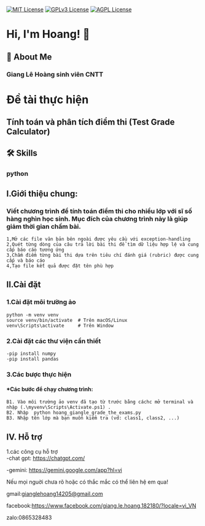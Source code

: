 [![MIT License](https://img.shields.io/badge/License-MIT-green.svg)](https://choosealicense.com/licenses/mit/)
[![GPLv3 License](https://img.shields.io/badge/License-GPL%20v3-yellow.svg)](https://opensource.org/licenses/)
[![AGPL License](https://img.shields.io/badge/license-AGPL-blue.svg)](http://www.gnu.org/licenses/agpl-3.0)


# Hi, I'm Hoang! 👋


## 🚀 About Me
### Giang Lê Hoàng sinh viên CNTT


# Đề tài thực hiện 

## Tính toán và phân tích điểm thi (Test Grade Calculator)

## 🛠 Skills
### python

## I.Giới thiệu chung:
### Viết chương trình để tính toán điểm thi cho nhiều lớp với sĩ số hàng nghìn học sinh. Mục đích của chương trình này là giúp giảm thời gian chấm bài.

    1,Mở các file văn bản bên ngoài được yêu cầu với exception-handling
    2,Quét từng dòng của câu trả lời bài thi để tìm dữ liệu hợp lệ và cung cấp báo cáo tương ứng
    3,Chấm điểm từng bài thi dựa trên tiêu chí đánh giá (rubric) được cung cấp và báo cáo
    4,Tạo file kết quả được đặt tên phù hợp
 ## II.Cài đặt
 ### 1.Cài đặt môi trường ảo
    python -m venv venv
    source venv/bin/activate  # Trên macOS/Linux
    venv\Scripts\activate     # Trên Window
 ### 2.Cài đặt các thư viện cần thiết
    -pip install numpy
    -pip install pandas
 ### 3.Các bược thực hiện

#### *Các bước để chạy chương trình:

    B1. Vào môi trường ảo venv đã tạo từ trước bằng cáchc mở terminal và nhập (.\myvenv\Scripts\Activate.ps1) .
    B2. Nhập  python hoang_giangle_grade_the_exams.py
    B3. Nhập tên lớp mà bạn muốn kiểm tra (vd: class1, class2, ...)

## IV. Hỗ trợ
1.các công cụ hỗ trợ\
-chat gpt: <https://chatgpt.com/>

-gemini: <https://gemini.google.com/app?hl=vi>

Nếu mọi nguời chưa rõ hoặc có thắc mắc có thể liên hệ em qua!

gmail:gianglehoang14205@gmail.com

facebook:<https://www.facebook.com/giang.le.hoang.182180/?locale=vi_VN>

zalo:0865328483
